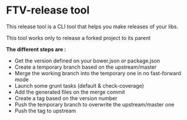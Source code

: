 FTV-release tool
=========

This release tool is a CLI tool that helps you make releases of your libs.

This tool works only to release a forked project to its parent

**The different steps are :**
- Get the version defined on your bower.json or package.json
- Create a temporary branch based on the upstream/master
- Merge the working branch into the temporary one in no fast-forward mode
- Launch some grunt tasks (default & check-coverage)
- Add the generated files on the merge commit
- Create a tag based on the version number
- Push the temporary branch to overwrite the upstream/master one
- Push the tag to upstream
